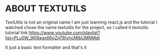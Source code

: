 # ABOUT TEXTUTILS

TextUtils is not an original name I am just learning react.js and the tutorial I watched chose the name textutils for the project, so I called it textutils
tutorial link https://www.youtube.com/playlist?list=PLu0W_9lII9agx66oZnT6IyhcMIbUMNMdt

It just a basic text formatter and that's it
 
